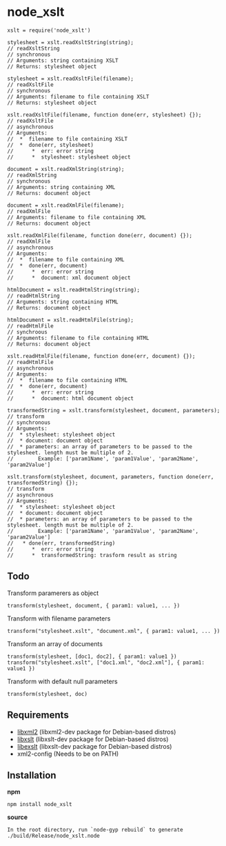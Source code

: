 # node_xslt

    xslt = require('node_xslt')

    stylesheet = xslt.readXsltString(string);
    // readXsltString
    // synchronous
    // Arguments: string containing XSLT
    // Returns: stylesheet object

    stylesheet = xslt.readXsltFile(filename);
    // readXsltFile
    // synchronous
    // Arguments: filename to file containing XSLT
    // Returns: stylesheet object

    xslt.readXsltFile(filename, function done(err, stylesheet) {});
    // readXsltFile
    // asynchronous
    // Arguments:
    //  *  filename to file containing XSLT
    //  *  done(err, stylesheet)
    //      *  err: error string
    //      *  stylesheet: stylesheet object

    document = xslt.readXmlString(string);
    // readXmlString
    // synchronous
    // Arguments: string containing XML
    // Returns: document object

    document = xslt.readXmlFile(filename);
    // readXmlFile
    // Arguments: filename to file containing XML
    // Returns: document object

    xslt.readXmlFile(filename, function done(err, document) {});
    // readXmlFile
    // asynchronous
    // Arguments:
    //  *  filename to file containing XML
    //  *  done(err, document)
    //      *  err: error string
    //      *  document: xml document object

    htmlDocument = xslt.readHtmlString(string);
    // readHtmlString
    // Arguments: string containing HTML
    // Returns: document object

    htmlDocument = xslt.readHtmlFile(string);
    // readHtmlFile
    // synchroous
    // Arguments: filename to file containing HTML
    // Returns: document object
    
    xslt.readHtmlFile(filename, function done(err, document) {});
    // readHtmlFile
    // asynchronous
    // Arguments:
    //  *  filename to file containing HTML
    //  *  done(err, document)
    //      *  err: error string
    //      *  document: html document object

    transformedString = xslt.transform(stylesheet, document, parameters);
    // transform
    // synchronous
    // Arguments:
    //  * stylesheet: stylesheet object
    //  * document: document object
    //  * parameters: an array of parameters to be passed to the stylesheet. length must be multiple of 2.
    //        Example: ['param1Name', 'param1Value', 'param2Name', 'param2Value']

    xslt.transform(stylesheet, document, parameters, function done(err, transformedString) {});
    // transform
    // asynchronous
    // Arguments:
    //  * stylesheet: stylesheet object
    //  * document: document object
    //  * parameters: an array of parameters to be passed to the stylesheet. length must be multiple of 2.
    //        Example: ['param1Name', 'param1Value', 'param2Name', 'param2Value']
    //   * done(err, transformedString)
    //      *  err: error string
    //      *  transformedString: trasform result as string

## Todo

Transform paramerers as object

    transform(stylesheet, document, { param1: value1, ... })

Transform with filename parameters

    transform("stylesheet.xslt", "document.xml", { param1: value1, ... })

Transform an array of documents

    transform(stylesheet, [doc1, doc2], { param1: value1 })
    transform("stylesheet.xslt", ["doc1.xml", "doc2.xml"], { param1: value1 })

Transform with default null parameters

    transform(stylesheet, doc)

## Requirements

* [libxml2](http://www.xmlsoft.org/) (libxml2-dev package for Debian-based distros)
* [libxslt](http://xmlsoft.org/xslt/index.html) (libxslt-dev package for Debian-based distros)
* [libexslt](http://xmlsoft.org/xslt/EXSLT/) (libxslt-dev package for Debian-based distros)
* xml2-config (Needs to be on PATH)

## Installation

**npm**

    npm install node_xslt

**source**

    In the root directory, run `node-gyp rebuild` to generate
    ./build/Release/node_xslt.node
